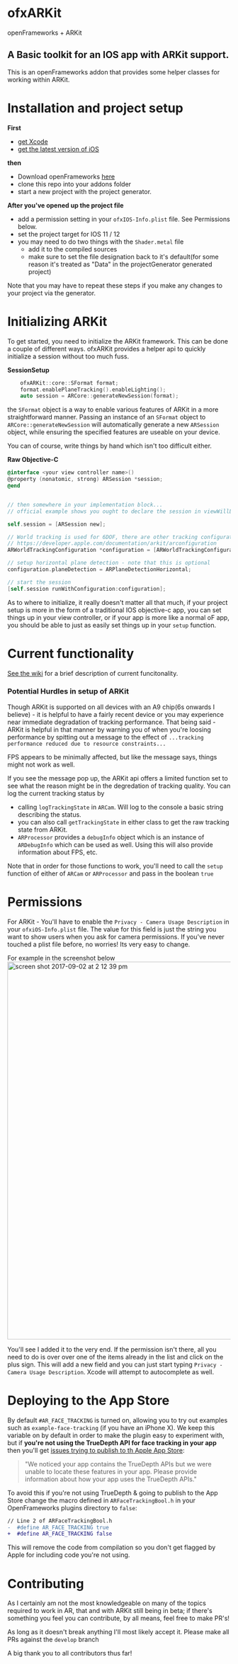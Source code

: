 # ofxARKit
openFrameworks + ARKit


## A Basic toolkit for an IOS app with ARKit support.
This is an openFrameworks addon that provides some helper classes for working within ARKit.

# Installation and project setup
__First__
* [get Xcode](https://developer.apple.com/xcode/)
* [get the latest version of iOS](https://www.apple.com/ios)

__then__
* Download openFrameworks [here](https://openframeworks.cc/versions/v0.10.0/of_v0.10.0_ios_release.zip)
* clone this repo into your addons folder
* start a new project with the project generator. 

__After you've opened up the project file__
* add a permission setting in your `ofxIOS-Info.plist` file. See Permissions below.
* set the project target for IOS 11 / 12
* you may need to do two things with the `Shader.metal` file
   * add it to the compiled sources
   * make sure to set the file designation back to it's default(for some reason it's treated as "Data" in the projectGenerator generated project)


Note that you may have to repeat these steps if you make any changes to your project via the generator.

# Initializing ARKit
To get started, you need to initialize the ARKit framework. This can be done a couple of different ways. ofxARKit provides a helper api to quickly initialize a session without too much fuss. 

__SessionSetup__
```c++
    ofxARKit::core::SFormat format;
    format.enablePlaneTracking().enableLighting();
    auto session = ARCore::generateNewSession(format);
```

the `SFormat` object is a way to enable various features of ARKit in a more straightforward manner. Passing an instance of an `SFormat` object to `ARCore::generateNewSession` will automatically generate a new `ARSession` object, while ensuring the specified features are useable on your device. 

You can of course, write things by hand which isn't too difficult either.

__Raw Objective-C__
```objective-c
@interface <your view controller name>()
@property (nonatomic, strong) ARSession *session;
@end


// then somewhere in your implementation block...
// official example shows you ought to declare the session in viewWillLoad and initialize in viewWillAppear but it probably doesn't matter.

self.session = [ARSession new];

// World tracking is used for 6DOF, there are other tracking configurations as well, see 
// https://developer.apple.com/documentation/arkit/arconfiguration
ARWorldTrackingConfiguration *configuration = [ARWorldTrackingConfiguration new];

// setup horizontal plane detection - note that this is optional 
configuration.planeDetection = ARPlaneDetectionHorizontal;

// start the session
[self.session runWithConfiguration:configuration];
```

As to where to initialize, it really doesn't matter all that much, if your project setup is more in the form of a traditional IOS objective-c app, you can set things up in your view controller, or if your app is more like a normal oF app, you should be able to just as easily set things up in your `setup` function.

# Current functionality 
[See the wiki](https://github.com/sortofsleepy/ofxARKit/wiki/Current-Functionality) for a brief description of current funcitonality. 

### Potential Hurdles in setup of ARKit
Though ARKit is supported on all devices with an A9 chip(6s onwards I believe) - it is helpful to have a fairly recent device or you may experience near immediate degradation of tracking performance. That being said - ARKit is helpful in that manner by warning you of when you're loosing performance by spitting out a message to the effect of `...tracking performance reduced due to resource constraints...`

FPS appears to be minimally affected, but like the message says, things might not work as well. 

If you see the message pop up, the ARKit api offers a limited function set to see what the reason might be in the degredation of tracking quality. You can log the current tracking status by 

* calling `logTrackingState` in `ARCam`. Will log to the console a basic string describing the status. 
* you can also call `getTrackingState` in either class to get the raw tracking state from ARKit. 
* `ARProcessor` provides a `debugInfo` object which is an instance of `ARDebugInfo` which can be used as well. Using this will also provide information about FPS, etc.

Note that in order for those functions to work, you'll need to call the `setup` function of either of `ARCam` or `ARProcessor` and pass in the boolean `true`

# Permissions
For ARKit - You'll have to enable the `Privacy - Camera Usage Description` in your `ofxiOS-Info.plist` file. The value for this field is just the string you want to show users when you ask for camera permissions. If you've never touched a plist file before, no worries! Its very easy to change. 

For example in the screenshot below
<img width="853" alt="screen shot 2017-09-02 at 2 12 39 pm" src="https://user-images.githubusercontent.com/308302/29998801-f4f1ca7e-8fe8-11e7-8f5a-39cdb4097ef2.png">

You'll see I added it to the very end. If the permission isn't there, all you need to do is over over one of the items already in the list and click on the plus sign. This will add a new field and you can just start typing `Privacy - Camera Usage Description`. Xcode will attempt to autocomplete as well. 

# Deploying to the App Store

By default `#AR_FACE_TRACKING` is turned on, allowing you to try out examples
such as `example-face-tracking` (if you have an iPhone X). We keep this
variable on by default in order to make the plugin easy to experiment with, but if **you're
not using the TrueDepth API for face tracking in your app** then you'll get [issues trying to
publish to th Apple App Store](https://forum.unity.com/threads/submitting-arkit-apps-to-appstore-without-face-tracking.504572/):

> "We noticed your app contains the TrueDepth APIs but we were unable to locate these features in your app. Please provide information about how your app uses the TrueDepth APIs."

To avoid this if you're not using TrueDepth & going to publish to the App Store change the macro defined in `ARFaceTrackingBool.h` in your OpenFrameworks plugins directory to `false`:

```diff
// Line 2 of ARFaceTrackingBool.h
-  #define AR_FACE_TRACKING true
+  #define AR_FACE_TRACKING false
```

This will remove the code from compilation so you don't get flagged by Apple
for including code you're not using.

# Contributing
As I certainly am not the most knowledgeable on many of the topics required to work in AR, that and with ARKit still being in beta; if there's something you feel you can contribute, by all means, feel free to make PR's!

As long as it doesn't break anything I'll most likely accept it. Please make all PRs against the `develop` branch

A big thank you to all contributors thus far!
